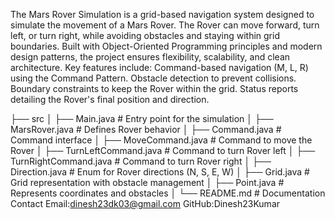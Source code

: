 The Mars Rover Simulation is a grid-based navigation system designed to simulate the movement of a Mars Rover. 
The Rover can move forward, turn left, or turn right, while avoiding obstacles and staying within grid boundaries.
Built with Object-Oriented Programming principles and modern design patterns, the project ensures flexibility, scalability, and clean architecture.
Key features include:
Command-based navigation (M, L, R) using the Command Pattern.
Obstacle detection to prevent collisions.
Boundary constraints to keep the Rover within the grid.
Status reports detailing the Rover's final position and direction.

├── src
│   ├── Main.java             # Entry point for the simulation
│   ├── MarsRover.java        # Defines Rover behavior
│   ├── Command.java          # Command interface
│   ├── MoveCommand.java      # Command to move the Rover
│   ├── TurnLeftCommand.java  # Command to turn Rover left
│   ├── TurnRightCommand.java # Command to turn Rover right
│   ├── Direction.java        # Enum for Rover directions (N, S, E, W)
│   ├── Grid.java             # Grid representation with obstacle management
│   ├── Point.java            # Represents coordinates and obstacles
│   └── README.md             # Documentation
Contact Email:dinesh23dk03@gmail.com
GitHub:Dinesh23Kumar
